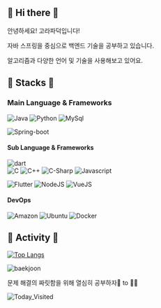 ## 🐣 Hi there 🐣
안녕하세요! 고라파덕입니다!  
  
자바 스프링을 중심으로 백엔드 기술을 공부하고 있습니다.  
  
알고리즘과 다양한 언어 및 기술을 사용해보고 있어요.  
  
## 🐥 Stacks 🐥
### Main Language & Frameworks
![Java](https://img.shields.io/badge/Java-007396?style=flat-square&logo=Java&logoColor=white)
![Python](https://img.shields.io/badge/Python-3766AB?style=flat-square&logo=Python&logoColor=white)
![MySql](https://img.shields.io/badge/Mysql-E6B91E?style=flat-square&logo=MySql&logoColor=white)
  
![Spring-boot](https://img.shields.io/badge/SpringBoot-6DB33F?style=flat-square&logo=Spring&logoColor=white)

#### Sub Language & Frameworks
![dart](https://img.shields.io/badge/Dart-0175C2?style=flat-square&logo=Dart&logoColor=white)  
![C](https://img.shields.io/badge/C-A8B9CC?style=flat-square&logo=C&logoColor=white)
![C++](https://img.shields.io/badge/C++-00599C?style=flat-square&logo=C%2B%2B&logoColor=white)
![C-Sharp](https://img.shields.io/badge/C%20Sharp-239120?style=flat-square&logo=C%20Sharp&logoColor=white)
![Javascript](https://img.shields.io/badge/Javascript-ffb13b?style=flat-square&logo=javascript&logoColor=white)
  
![Flutter](https://img.shields.io/badge/Flutter-02569B?style=flat-square&logo=Flutter&logoColor=white)
![NodeJS](https://img.shields.io/badge/Node.js-339933?style=flat-square&logo=Node.js&logoColor=white)
![VueJS](https://img.shields.io/badge/Vue.js-4FC08D?style=flat-square&logo=Vue.js&logoColor=white)
  
#### DevOps
![Amazon](https://img.shields.io/badge/Amazon%20AWS-232F3E?style=flat-square&logo=Amazon%20AWS&logoColor=white)
![Ubuntu](https://img.shields.io/badge/Ubuntu-E95420?style=flat-square&logo=Ubuntu&logoColor=white)
![Docker](https://img.shields.io/badge/Docker-2496ED?style=flat-square&logo=Ubuntu&logoColor=white)
<!-- ![Kafka](https://img.shields.io/badge/Kafka-232F3E?style=flat-square&logo=Ubuntu&logoColor=white) -->

<!--![Github](https://img.shields.io/badge/GitHub-181717?style=flat-square&logo=GitHub&logoColor=white)-->

## 🐥 Activity 🐥

[![Top Langs](https://github-readme-stats-sigma-seven.vercel.app/api/top-langs/?username=duckbill413&layout=compact&theme=swift&langs_count=8&hide=jupyter%20notebook,css,html)](https://github.com/duckbill413/duckbill413)

![baekjoon](http://mazassumnida.wtf/api/v2/generate_badge?boj=uhyeon7399)
  
문제 해결의 짜릿함을 위해 열심히 공부하자🐤 to 🐔🎈
  
![Today_Visited](https://hits.seeyoufarm.com/api/count/incr/badge.svg?url=https%3A%2F%2Fgithub.com%2FduckbillLvr&count_bg=%2379C83D&title_bg=%23555555&icon=&icon_color=%23E7E7E7&title=hits&edge_flat=false)
